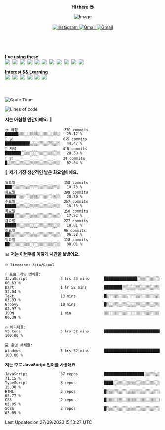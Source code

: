 <p align="center">
  <strong>Hi there 😎</strong>
</p>
<p align="center">
 <img src="https://github.com/newri0807/newri0807/assets/51315988/4a6fb530-b6e7-4156-ae8c-bd620836a7cc" alt="Image" align="center"/>
  <br/>
  <br/>
  <a href="https://www.instagram.com/_nm.87/">
    <img src="https://img.shields.io/badge/-Instagram-dd2a7b?style=flat-squaree&logo=instagram&logoColor=white" alt="Instagram" />
  </a>
  <a href="mailto:newri0807@gmail.com">
    <img src="https://img.shields.io/badge/-Gmail-d14836?style=flat-squaree&logo=Gmail&logoColor=white" alt="Gmail" />
  </a>
  <a href="https://twitter.com/Irwen215">
    <img src="https://img.shields.io/badge/Twitter-1DA1F2?style=flat-squaree&logo=twitter&logoColor=white" alt="Gmail" />
  </a>  
</p>

 
 
</p>
<br/>
<br/>
<br/>
<p align="left">
  <strong>I've using these </strong>
  <br/>
  <img src="https://img.shields.io/badge/Html5-E34F26?style=flat-square&logo=html5&logoColor=white"/></a>&nbsp 
  <img src="https://img.shields.io/badge/css-1572B6?style=flat-square&logo=css3&logoColor=white"/></a>&nbsp 
  <img src="https://img.shields.io/badge/Bootstrap-7952B3?style=flat-square&logo=Bootstrap&logoColor=white"/></a>&nbsp 
  <img src="https://img.shields.io/badge/Tailwind CSS-06B6D4?style=flat-square&amp;logo=Tailwind CSS&amp;logoColor=white"></a>&nbsp 
  <img src="https://img.shields.io/badge/Javascript-ffb13b?style=flat-square&logo=javascript&logoColor=white"/></a>&nbsp 
  <img src="https://img.shields.io/badge/jquery-0769AD?style=flat-square&logo=jquery&logoColor=white"/></a>&nbsp 
  <img src="https://img.shields.io/badge/C Sharp-239120?style=flat-square&logo=C Sharp&logoColor=white"/></a>&nbsp 
  <img src="https://img.shields.io/badge/.NET-512BD4?style=flat-square&logo=.NET&logoColor=white"/></a>&nbsp 
  <img src="https://img.shields.io/badge/MicrosoftSQLServer-CC2927?style=flat-square&logo=microsoft&logoColor=white"/></a>&nbsp
  <img src="https://img.shields.io/badge/Firebase-FFCA28?style=flat-square&logo=firebase&logoColor=white"/></a>&nbsp 
  <img src="https://img.shields.io/badge/react-61DAFB?style=flat-square&logo=react&logoColor=white"/></a>&nbsp  
</p>

<p align="left">
  <strong>Interest && Learning</strong>
  <br/>
  <img src="https://img.shields.io/badge/TypeScript-3178C6?style=flat-square&logo=TypeScript&logoColor=white"/>&nbsp 
  <img src="https://img.shields.io/badge/Next.js-000000?style=flat-square&logo=Next.js&logoColor=white"/></a>&nbsp 
  <img src="https://img.shields.io/badge/Node.js-339933?style=flat-square&logo=node.js&logoColor=white"/></a>&nbsp 
  <img src="https://img.shields.io/badge/MySQL-4479A1?style=flat-square&logo=MySQL&logoColor=white"/></a>&nbsp 
  <img src="https://img.shields.io/badge/Java-007396?style=flat-square&logo=Java&logoColor=white"/></a>&nbsp
  <img src="https://img.shields.io/badge/Sass-CC6699?style=flat-square&logo=Sass&logoColor=white"/></a>&nbsp 
</p>

&nbsp;
&nbsp;
###

<!--START_SECTION:waka-->
![Code Time](http://img.shields.io/badge/Code%20Time-441%20hrs%2057%20mins-blue)

![Lines of code](https://img.shields.io/badge/%EC%A0%80%EB%8A%94%20%EC%97%AC%ED%83%9C%EA%B9%8C%EC%A7%80%20-1.5%20million%20%EC%A4%84%EC%9D%98%20%EC%BD%94%EB%93%9C%EB%A5%BC%20%EC%9E%91%EC%84%B1%ED%96%88%EC%96%B4%EC%9A%94.-blue)

**저는 아침형 인간이에요. 🐤** 

```text
🌞 아침                     370 commits         ██████░░░░░░░░░░░░░░░░░░░   25.12 % 
🌆 낮　                     655 commits         ███████████░░░░░░░░░░░░░░   44.47 % 
🌃 저녁                     418 commits         ███████░░░░░░░░░░░░░░░░░░   28.38 % 
🌙 밤　                     30 commits          █░░░░░░░░░░░░░░░░░░░░░░░░   02.04 % 
```
📅 **제가 가장 생산적인 날은 화요일이에요.** 

```text
월요일                      158 commits         ███░░░░░░░░░░░░░░░░░░░░░░   10.73 % 
화요일                      299 commits         █████░░░░░░░░░░░░░░░░░░░░   20.30 % 
수요일                      267 commits         █████░░░░░░░░░░░░░░░░░░░░   18.13 % 
목요일                      258 commits         ████░░░░░░░░░░░░░░░░░░░░░   17.52 % 
금요일                      277 commits         █████░░░░░░░░░░░░░░░░░░░░   18.81 % 
토요일                      96 commits          ██░░░░░░░░░░░░░░░░░░░░░░░   06.52 % 
일요일                      118 commits         ██░░░░░░░░░░░░░░░░░░░░░░░   08.01 % 
```


📊 **저는 이번주를 이렇게 시간을 보냈어요.** 

```text
🕑︎ Timezone: Asia/Seoul

💬 프로그래밍 언어들: 
JavaScript               3 hrs 33 mins       ███████████████░░░░░░░░░░   60.63 % 
Dart                     1 hr 52 mins        ████████░░░░░░░░░░░░░░░░░   32.04 % 
Text                     13 mins             █░░░░░░░░░░░░░░░░░░░░░░░░   03.93 % 
Groovy                   10 mins             █░░░░░░░░░░░░░░░░░░░░░░░░   02.97 % 
JSON                     1 min               ░░░░░░░░░░░░░░░░░░░░░░░░░   00.39 % 

🔥 에디터들: 
VS Code                  5 hrs 52 mins       █████████████████████████   100.00 % 

💻 운영 체제들: 
Windows                  5 hrs 52 mins       █████████████████████████   100.00 % 
```

**저는 주로 JavaScript 언어를 사용해요.** 

```text
JavaScript               37 repos            ██████████████████░░░░░░░   71.15 % 
TypeScript               8 repos             ████░░░░░░░░░░░░░░░░░░░░░   15.38 % 
HTML                     3 repos             █░░░░░░░░░░░░░░░░░░░░░░░░   05.77 % 
CSS                      2 repos             █░░░░░░░░░░░░░░░░░░░░░░░░   03.85 % 
SCSS                     2 repos             █░░░░░░░░░░░░░░░░░░░░░░░░   03.85 % 
```




 Last Updated on 27/09/2023 15:13:27 UTC
<!--END_SECTION:waka-->
